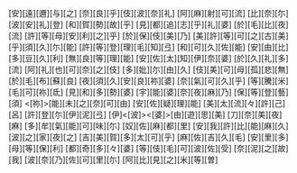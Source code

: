 [安][遠][邇][与][之] [奈][良][乎][伎][波][奈][礼] [阿][麻][射][可][流] [比][奈][尓][波][安][礼][登] [和][賀][勢][故][乎] [見][都][追][志][乎][礼][婆] [於][毛][比][夜][流] [許][等][母][安][利][之][乎] [於][保][伎][美][乃] [美][許][等][可][之][古][美] [乎][須][久][尓][能] [許][等][登][理][毛][知][弖] [和][可][久][佐][能] [安][由][比][多][豆][久][利] [無][良][等][理][能] [安][佐][太][知][伊][奈][婆] [於][久][礼][多][流] [阿][礼][也][可][奈][之][伎] [多][妣][尓][由][久] [伎][美][可][母][孤][悲][無] [於][毛][布][蘇][良] [夜][須][久][安][良][祢][婆] [奈][氣][可][久][乎] [等][騰][米][毛][可][祢][氐] [見][和][多][勢][婆] [宇][能][婆][奈][夜][麻][乃] [保][等][登][藝][須] <[祢]>[能][未][之][奈][可][由] [安][佐][疑][理][能] [美][太][流][々][許][己][呂] [許][登][尓][伊][泥][弖] [伊]<[波]><[婆]>[由][遊][思][美] [刀][奈][美][夜][麻] [多][牟][氣][能][可][味][尓] [奴][佐][麻][都][里] [安][我][許][比][能][麻][久] [波][之][家][夜][之] [吉][美][賀][多][太][可][乎] [麻][佐][吉][久][毛] [安][里][多][母][等][保][利] [都][奇][多][々][婆] [等][伎][毛][可][波][佐][受] [奈][泥][之][故][我] [波][奈][乃][佐][可][里][尓] [阿][比][見][之][米][等][曽]
